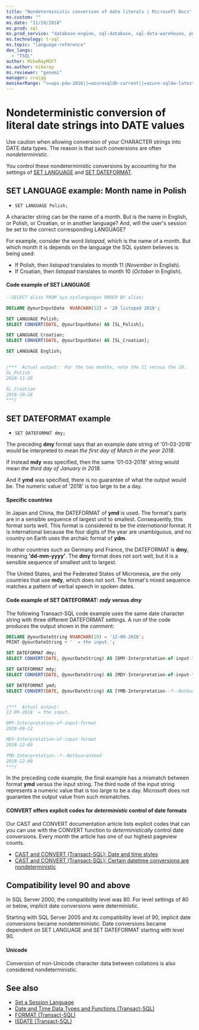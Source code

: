 ```yaml
---
title: "Nondeterministic conversion of date literals | Microsoft Docs"
ms.custom: ""
ms.date: "11/19/2018"
ms.prod: sql
ms.prod_service: "database-engine, sql-database, sql-data-warehouse, pdw"
ms.technology: t-sql
ms.topic: "language-reference"
dev_langs: 
  - "TSQL"
author: MikeRayMSFT
ms.author: mikeray
ms.reviewer: "genemi"
manager: craigg
monikerRange: ">=aps-pdw-2016||=azuresqldb-current||=azure-sqldw-latest||>=sql-server-2016||=sqlallproducts-allversions||>=sql-server-linux-2017||=azuresqldb-mi-current"
---
```

# Nondeterministic conversion of literal date strings into DATE values

Use caution when allowing conversion of your CHARACTER strings into DATE data types. The reason is that such conversions are often _nondeterministic_.

You control these nondeterministic conversions by accounting for the settings of [SET LANGUAGE](../statements/set-language-transact-sql.md) and [SET DATEFORMAT](../statements/set-dateformat-transact-sql.md).



## SET LANGUAGE example: Month name in Polish

- `SET LANGUAGE Polish;`

A character string can be the name of a month. But is the name in English, or Polish, or Croatian, or in another language? And, will the user's session be set to the correct corresponding LANGUAGE?

For example, consider the word _listopad_, which is the name of a month. But which month it is depends on the language the SQL system believes is being used:
- If Polish, then _listopad_ translates to month 11 (_November_ in English).
- If Croatian, then _listopad_ translates to month 10 (_October_ in English).

#### Code example of SET LANGUAGE

```sql
--SELECT alias FROM sys.syslanguages ORDER BY alias;

DECLARE @yourInputDate  NVARCHAR(32) = '28 listopad 2018';

SET LANGUAGE Polish;
SELECT CONVERT(DATE, @yourInputDate) AS [SL_Polish];

SET LANGUAGE Croatian;
SELECT CONVERT(DATE, @yourInputDate) AS [SL_Croatian];

SET LANGUAGE English;


/***  Actual output:  For the two months, note the 11 versus the 10.
SL_Polish
2018-11-28

SL_Croatian
2018-10-28
***/
```



## SET DATEFORMAT example

- `SET DATEFORMAT dmy;`

The preceding **dmy** format says that an example date string of '01-03-2018' would be interpreted to mean _the first day of March in the year 2018_.

If instead **mdy** was specified, then the same '01-03-2018' string would mean _the third day of January in 2018_.

And if **ymd** was specified, there is no guarantee of what the output would be. The numeric value of '2018' is too large to be a day.
<!--
The preceding claim of "no guarantee" might be incorrect, in the minds of the SQL query engine Developer team?
-->

#### Specific countries

In Japan and China, the DATEFORMAT of **ymd** is used. The format's parts are in a sensible sequence of largest unit to smallest. Consequently, this format sorts well. This format is considered to be the _international_ format. It is international because the four digits of the year are unambiguous, and no country on Earth uses the archaic format of **ydm**.

In other countries such as Germany and France, the DATEFORMAT is **dmy**, meaning **'dd-mm-yyyy'**. The **dmy** format does not sort well, but it is a sensible sequence of smallest unit to largest.

The United States, and the Federated States of Micronesia, are the only countries that use **mdy**, which does not sort. The format's mixed sequence matches a pattern of verbal speech in spoken dates.

#### Code example of SET DATEFORMAT: *mdy* versus *dmy*

The following Transact-SQL code example uses the same date character string with three different DATEFORMAT settings. A run of the code produces the output shown in the comment:

```sql
DECLARE @yourDateString NVARCHAR(10) = '12-09-2018';
PRINT @yourDateString + '  = the input.';

SET DATEFORMAT dmy;
SELECT CONVERT(DATE, @yourDateString) AS [DMY-Interpretation-of-input-format];

SET DATEFORMAT mdy;
SELECT CONVERT(DATE, @yourDateString) AS [MDY-Interpretation-of-input-format];

SET DATEFORMAT ymd;
SELECT CONVERT(DATE, @yourDateString) AS [YMD-Interpretation--?--NotGuaranteed];


/***  Actual output:
12-09-2018  = the input.

DMY-Interpretation-of-input-format
2018-09-12

MDY-Interpretation-of-input-format
2018-12-09

YMD-Interpretation--?--NotGuaranteed
2018-12-09
***/
```

In the preceding code example, the final example has a mismatch between format **ymd** versus the input string. The third node of the input string represents a numeric value that is too large to be a day. Microsoft does not guarantee the output value from such mismatches.

#### CONVERT offers explicit codes for _deterministic_ control of date formats

Our CAST and CONVERT documentation article lists explicit codes that can you can use with the CONVERT function to _deterministically_ control date conversions. Every month the article has one of our highest pageview counts.

- [CAST and CONVERT (Transact-SQL): Date and time styles](../functions/cast-and-convert-transact-sql.md#date-and-time-styles)
- [CAST and CONVERT (Transact-SQL): Certain datetime conversions are nondeterministic](../functions/cast-and-convert-transact-sql.md#certain-datetime-conversions-are-nondeterministic)



## Compatibility level 90 and above

In SQL Server 2000, the compatibility level was 80. For level settings of 80 or below, implicit date conversions were deterministic.

Starting with SQL Server 2005 and its compatibility level of 90, implicit date conversions became nondeterministic. Date conversions became dependent on SET LANGUAGE and SET DATEFORMAT starting with level 90.

#### Unicode

<!-- The next live sentence needs an explanatory example!  N'somethingHere?'.
-->
Conversion of non-Unicode character data between collations is also considered nondeterministic.



## See also

- [Set a Session Language](../../relational-databases/collations/set-a-session-language.md)
- [Date and Time Data Types and Functions (Transact-SQL)](../functions/date-and-time-data-types-and-functions-transact-sql.md)
- [FORMAT (Transact-SQL)](../functions/format-transact-sql.md)
- [ISDATE (Transact-SQL)](../functions/isdate-transact-sql.md)



<!--
This new article is linked-to by the following articles (at least initially on 2018/11/19).....
...
* docs/relational-databases/views/create-indexed-views.md
* docs/relational-databases/indexes/indexes-on-computed-columns.md
* docs/t-sql/functions/cast-and-convert-transact-sql.md
...
As a reaction to public PR 1279, this approach of creating a new article to link to is a better alternative than a docs/includes/ approach.
GeneMi (MightyPen), 2018/11/19
-->

